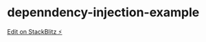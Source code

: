 # depenndency-injection-example

[Edit on StackBlitz ⚡️](https://stackblitz.com/edit/depenndency-injection-example)